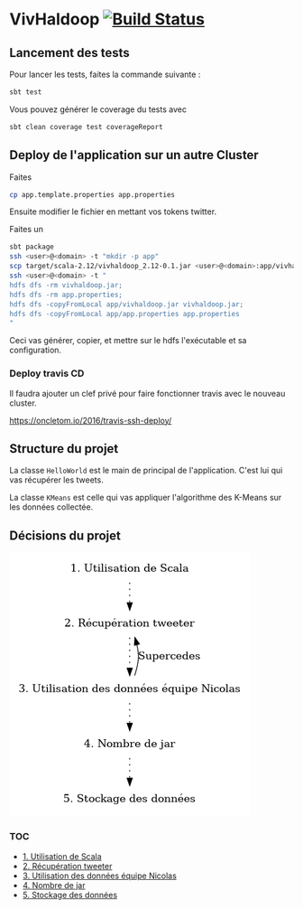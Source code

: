 # VivHaldoop [![Build Status](https://travis-ci.org/Cruder/VivHaldoop.svg?branch=master)](https://travis-ci.org/Cruder/VivHaldoop)

## Lancement des tests

Pour lancer les tests, faites la commande suivante :

```sh
sbt test
```

Vous pouvez générer le coverage du tests avec

```sh
sbt clean coverage test coverageReport
```

## Deploy de l'application sur un autre Cluster

Faites

```sh
cp app.template.properties app.properties
```

Ensuite modifier le fichier en mettant vos tokens twitter.

Faites un

```sh
sbt package
ssh <user>@<domain> -t "mkdir -p app"
scp target/scala-2.12/vivhaldoop_2.12-0.1.jar <user>@<domain>:app/vivhaldoop.jar
ssh <user>@<domain> -t "
hdfs dfs -rm vivhaldoop.jar;
hdfs dfs -rm app.properties;
hdfs dfs -copyFromLocal app/vivhaldoop.jar vivhaldoop.jar;
hdfs dfs -copyFromLocal app/app.properties app.properties
"
```

Ceci vas générer, copier, et mettre sur le hdfs l'exécutable et sa configuration.

### Deploy travis CD

Il faudra ajouter un clef privé pour faire fonctionner travis avec le nouveau cluster.

https://oncletom.io/2016/travis-ssh-deploy/


## Structure du projet

La classe `HelloWorld` est le main de principal de l'application.
C'est lui qui vas récupérer les tweets.

La classe `KMeans` est celle qui vas appliquer l'algorithme des K-Means sur les données
collectée.

## Décisions du projet

![Adr](/doc/adr_schema.png)


### TOC

* [1. Utilisation de Scala](/doc/adr/0001-record-architecture-decisions.md)
* [2. Récupération tweeter](/doc/adr/0002-r-cup-ration-tweeter.md)
* [3. Utilisation des données équipe Nicolas](/doc/adr/0003-utilisation-des-donn-es-quipe-nicolas.md)
* [4. Nombre de jar](/doc/adr/0004-nombre-de-jar.md)
* [5. Stockage des données](/doc/adr/0005-stockage-des-donn-es.md)
